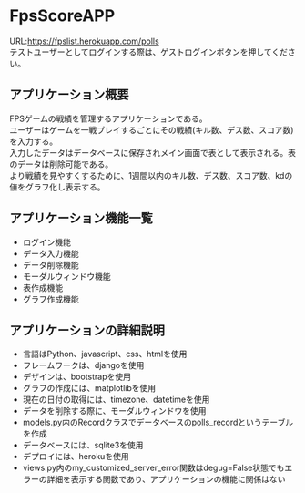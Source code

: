 # FpsScoreAPP
URL:https://fpslist.herokuapp.com/polls  
テストユーザーとしてログインする際は、ゲストログインボタンを押してください。
## アプリケーション概要
FPSゲームの戦績を管理するアプリケーションである。  
ユーザーはゲームを一戦プレイするごとにその戦績(キル数、デス数、スコア数)を入力する。  
入力したデータはデータベースに保存されメイン画面で表として表示される。表のデータは削除可能である。    
より戦績を見やすくするために、1週間以内のキル数、デス数、スコア数、kdの値をグラフ化し表示する。  
## アプリケーション機能一覧
- ログイン機能  
- データ入力機能  
- データ削除機能  
- モーダルウィンドウ機能  
- 表作成機能
- グラフ作成機能  
## アプリケーションの詳細説明
- 言語はPython、javascript、css、htmlを使用  
- フレームワークは、djangoを使用  
- デザインは、bootstrapを使用  
- グラフの作成には、matplotlibを使用  
- 現在の日付の取得には、timezone、datetimeを使用  
- データを削除する際に、モーダルウィンドウを使用  
- models.py内のRecordクラスでデータベースのpolls_recordというテーブルを作成  
- データベースには、sqlite3を使用 
- デプロイには、herokuを使用   　　
- views.py内のmy_customized_server_error関数はdegug=False状態でもエラーの詳細を表示する関数であり、アプリケーションの機能に関係はない



